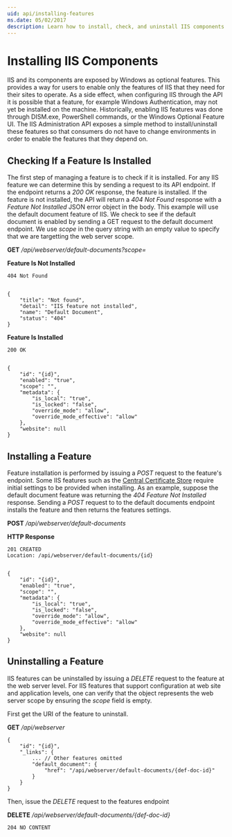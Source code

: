 ```yaml
---
uid: api/installing-features
ms.date: 05/02/2017
description: Learn how to install, check, and uninstall IIS components using the IIS Administration API. Simplify your IIS feature management with our guide.
---
```


# Installing IIS Components

IIS and its components are exposed by Windows as optional features. This provides a way for users to enable only the features of IIS that they need for their sites to operate. As a side effect, when configuring IIS through the API it is possible that a feature, for example Windows Authentication, may not yet be installed on the machine. Historically, enabling IIS features was done through DISM.exe, PowerShell commands, or the Windows Optional Feature UI. The IIS Administration API exposes a simple method to install/uninstall these features so that consumers do not have to change environments in order to enable the features that they depend on.

## Checking If a Feature Is Installed

The first step of managing a feature is to check if it is installed. For any IIS feature we can determine this by sending a request to its API endpoint. If the endpoint returns a _200 OK_ response, the feature is installed. If the feature is not installed, the API will return a _404 Not Found_ response with a _Feature Not Installed_ JSON error object in the body. This example will use the default document feature of IIS. We check to see if the default document is enabled by sending a GET request to the default document endpoint. We use _scope_ in the query string with an empty value to specify that we are targetting the web server scope.

**GET** _/api/webserver/default-documents?scope=_

**Feature Is Not Installed**

```
404 Not Found


{
    "title": "Not found",
    "detail": "IIS feature not installed",
    "name": "Default Document",
    "status": "404"
}
```

**Feature Is Installed**

```
200 OK


{
    "id": "{id}",
    "enabled": "true",
    "scope": "",
    "metadata": {
        "is_local": "true",
        "is_locked": "false",
        "override_mode": "allow",
        "override_mode_effective": "allow"
    },
    "website": null
}
```

## Installing a Feature

Feature installation is performed by issuing a _POST_ request to the feature's endpoint. Some IIS features such as the [Central Certificate Store](centralized-certificates.md) require initial settings to be provided when installing. As an example, suppose the default document feature was returning the _404 Feature Not Installed_ response. Sending a _POST_ request to to the default documents endpoint installs the feature and then returns the features settings.

**POST** _/api/webserver/default-documents_

**HTTP Response**
```
201 CREATED
Location: /api/webserver/default-documents/{id}


{
    "id": "{id}",
    "enabled": "true",
    "scope": "",
    "metadata": {
        "is_local": "true",
        "is_locked": "false",
        "override_mode": "allow",
        "override_mode_effective": "allow"
    },
    "website": null
}
```

## Uninstalling a Feature

IIS features can be uninstalled by issuing a _DELETE_ request to the feature at the web server level. For IIS features that support configuration at web site and application levels, one can verify that the object represents the web server scope by ensuring the _scope_ field is empty. 

First get the URI of the feature to uninstall.

**GET** _/api/webserver_

```
{
    "id": "{id}",
    "_links": {
        ... // Other features omitted
        "default_document": {
            "href": "/api/webserver/default-documents/{def-doc-id}"
        }
    }
}
```

Then, issue the _DELETE_ request to the features endpoint

**DELETE** _/api/webserver/default-documents/{def-doc-id}_

`
204 NO CONTENT
`